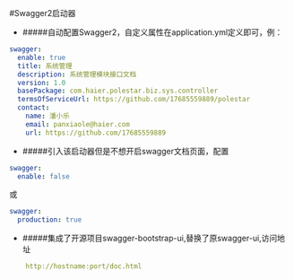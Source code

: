 #Swagger2启动器
* #####自动配置Swagger2，自定义属性在application.yml定义即可，例：
```yaml
swagger:
  enable: true
  title: 系统管理
  description: 系统管理模块接口文档
  version: 1.0
  basePackage: com.haier.polestar.biz.sys.controller
  termsOfServiceUrl: https://github.com/17685559889/polestar
  contact:
    name: 潘小乐
    email: panxiaole@haier.com
    url: https://github.com/17685559889

```

* #####引入该启动器但是不想开启swagger文档页面，配置
```yaml
swagger:
  enable: false
```
或
```yaml
swagger:
  production: true
```

* #####集成了开源项目swagger-bootstrap-ui,替换了原swagger-ui,访问地址
```yaml
    http://hostname:port/doc.html
```
